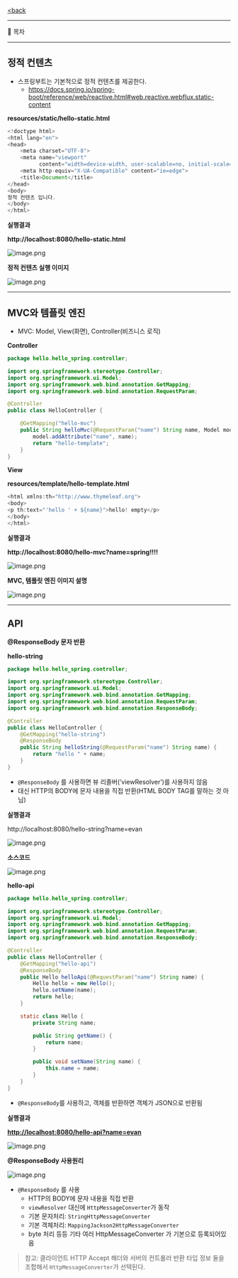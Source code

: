[<back](https://www.notion.so/Spring-2cf44a3f25f542dfbcc88e2390cee6e3?pvs=21)

---

<aside>
📃 목차

</aside>

---

## 정적 컨텐츠

- 스프링부트는 기본적으로 정적 컨텐츠를 제공한다.
    - https://docs.spring.io/spring-boot/reference/web/reactive.html#web.reactive.webflux.static-content

**resources/static/hello-static.html**

```java
<!doctype html>
<html lang="en">
<head>
    <meta charset="UTF-8">
    <meta name="viewport"
          content="width=device-width, user-scalable=no, initial-scale=1.0, maximum-scale=1.0, minimum-scale=1.0">
    <meta http-equiv="X-UA-Compatible" content="ie=edge">
    <title>Document</title>
</head>
<body>
정적 컨텐츠 입니다.
</body>
</html>
```

**실행결과**

**http://localhost:8080/hello-static.html**

![image.png](https://prod-files-secure.s3.us-west-2.amazonaws.com/6b8d40ba-5287-42be-84df-56b1c96a2c05/30cf323b-af9d-44a9-a3c9-c5570e2ea974/image.png)

**정적 컨텐츠 실행 이미지**

![image.png](https://prod-files-secure.s3.us-west-2.amazonaws.com/6b8d40ba-5287-42be-84df-56b1c96a2c05/9289a01d-1b46-423c-b084-365c233e39d6/b2a05128-dcfc-4b61-9761-e3ef0b85e072.png)

---

## MVC와 템플릿 엔진

- MVC: Model, View(화면), Controller(비즈니스 로직)

**Controller**

```java
package hello.hello_spring.controller;

import org.springframework.stereotype.Controller;
import org.springframework.ui.Model;
import org.springframework.web.bind.annotation.GetMapping;
import org.springframework.web.bind.annotation.RequestParam;

@Controller
public class HelloController {

    @GetMapping("hello-mvc")
    public String helloMvc(@RequestParam("name") String name, Model model) {
        model.addAttribute("name", name);
        return "hello-template";
    }
}
```

**View**

**resources/template/hello-template.html**

```java
<html xmlns:th="http://www.thymeleaf.org">
<body>
<p th:text="'hello ' + ${name}">hello! empty</p>
</body>
</html>
```

**실행결과**

**http://localhost:8080/hello-mvc?name=spring!!!!**

![image.png](https://prod-files-secure.s3.us-west-2.amazonaws.com/6b8d40ba-5287-42be-84df-56b1c96a2c05/909bb6d2-a354-443c-aaf3-012e36687531/image.png)

**MVC, 템플릿 엔진 이미지 설명**

![image.png](https://prod-files-secure.s3.us-west-2.amazonaws.com/6b8d40ba-5287-42be-84df-56b1c96a2c05/cf814e3c-84cc-456f-a041-56e01e2e71c4/b9088794-70d6-4c65-a054-d9c40d598341.png)

---

## API

**@ResponseBody 문자 반환**

**hello-string**

```java
package hello.hello_spring.controller;

import org.springframework.stereotype.Controller;
import org.springframework.ui.Model;
import org.springframework.web.bind.annotation.GetMapping;
import org.springframework.web.bind.annotation.RequestParam;
import org.springframework.web.bind.annotation.ResponseBody;

@Controller
public class HelloController {
    @GetMapping("hello-string")
    @ResponseBody
    public String helloString(@RequestParam("name") String name) {
        return "hello " + name;
    }
}
```

- `@ResponseBody` 를 사용하면 뷰 리졸버(’viewResolver’)를 사용하지 않음
- 대신 HTTP의 BODY에 문자 내용을 직접 반환(HTML BODY TAG를 말하는 것 아님)

**실행결과**

http://localhost:8080/hello-string?name=evan

![image.png](https://prod-files-secure.s3.us-west-2.amazonaws.com/6b8d40ba-5287-42be-84df-56b1c96a2c05/564696ee-1228-4f3c-a763-f1d9a6527344/image.png)

**소스코드**

![image.png](https://prod-files-secure.s3.us-west-2.amazonaws.com/6b8d40ba-5287-42be-84df-56b1c96a2c05/afba3669-a963-4af4-8073-0b3ec59ac0b3/image.png)

**hello-api**

```java
package hello.hello_spring.controller;

import org.springframework.stereotype.Controller;
import org.springframework.ui.Model;
import org.springframework.web.bind.annotation.GetMapping;
import org.springframework.web.bind.annotation.RequestParam;
import org.springframework.web.bind.annotation.ResponseBody;

@Controller
public class HelloController {
    @GetMapping("hello-api")
    @ResponseBody
    public Hello helloApi(@RequestParam("name") String name) {
        Hello hello = new Hello();
        hello.setName(name);
        return hello;
    }

    static class Hello {
        private String name;

        public String getName() {
            return name;
        }

        public void setName(String name) {
            this.name = name;
        }
    }
}
```

- `@ResponseBody`를 사용하고, 객체를 반환하면 객체가 JSON으로 반환됨

**실행결과**

[**http://localhost:8080/hello-api?name=evan**](http://localhost:8080/hello-api?name=evan) 

![image.png](https://prod-files-secure.s3.us-west-2.amazonaws.com/6b8d40ba-5287-42be-84df-56b1c96a2c05/dfb8df8b-008d-4483-a5fe-43abce1013e7/image.png)

**@ResponseBody 사용원리**

![image.png](https://prod-files-secure.s3.us-west-2.amazonaws.com/6b8d40ba-5287-42be-84df-56b1c96a2c05/641a0e4e-ed2b-4ecc-9ab5-99a6503910cd/86850fc9-3514-40ac-964f-606425fe51c1.png)

- `@ResponseBody` 를 사용
    - HTTP의 BODY에 문자 내용을 직접 반환
    - `viewResolver` 대신에 `HttpMessageConverter`가 동작
    - 기본 문자처리: `StringHttpMessageConverter`
    - 기본 객체처리: `MappingJackson2HttpMessageConverter`
    - byte 처리 등등 기타 여러 HttpMessageConverter 가 기본으로 등록되어있음

> 참고: 클라이언트 HTTP Accept 해더와 서버의 컨트롤러 반환 타입 정보 둘을 조합해서
`HttpMessageConverter`가 선택된다.
>
